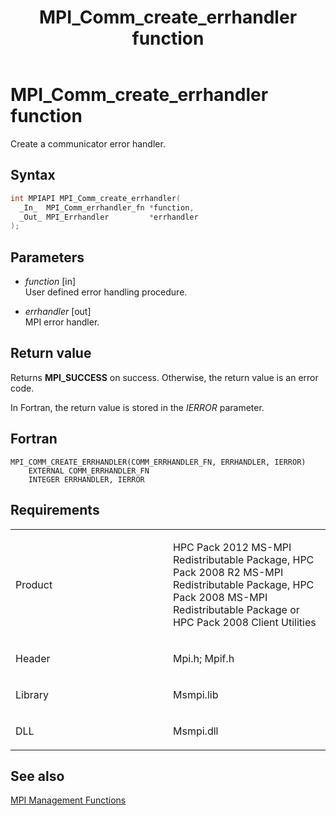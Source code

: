 ﻿---
title: MPI_Comm_create_errhandler function
TOCTitle: MPI_Comm_create_errhandler function
ms:assetid: 43a8f33f-1b5c-451f-8d6d-1852b73703d1
ms:mtpsurl: https://msdn.microsoft.com/en-us/library/Dn473262(v=VS.85)
ms:contentKeyID: 59360808
ms.date: 03/28/2018
mtps_version: v=VS.85
f1_keywords:
- MPI_COMM_CREATE_ERRHANDLER
- mpif/MPI_Comm_create_errhandler
- mpi/MPI_COMM_CREATE_ERRHANDLER
dev_langs:
- C++
- C
---

# MPI\_Comm\_create\_errhandler function

Create a communicator error handler.

## Syntax

``` c++
int MPIAPI MPI_Comm_create_errhandler(
  _In_  MPI_Comm_errhandler_fn *function,
  _Out_ MPI_Errhandler         *errhandler
);
```

## Parameters

  - *function* \[in\]  
    User defined error handling procedure.

  - *errhandler* \[out\]  
    MPI error handler.

## Return value

Returns **MPI\_SUCCESS** on success. Otherwise, the return value is an error code.

In Fortran, the return value is stored in the *IERROR* parameter.

## Fortran

    MPI_COMM_CREATE_ERRHANDLER(COMM_ERRHANDLER_FN, ERRHANDLER, IERROR)
        EXTERNAL COMM_ERRHANDLER_FN
        INTEGER ERRHANDLER, IERROR

## Requirements

<table>
<colgroup>
<col style="width: 50%" />
<col style="width: 50%" />
</colgroup>
<tbody>
<tr class="odd">
<td><p>Product</p></td>
<td><p>HPC Pack 2012 MS-MPI Redistributable Package, HPC Pack 2008 R2 MS-MPI Redistributable Package, HPC Pack 2008 MS-MPI Redistributable Package or HPC Pack 2008 Client Utilities</p></td>
</tr>
<tr class="even">
<td><p>Header</p></td>
<td>Mpi.h;
Mpif.h</td>
</tr>
<tr class="odd">
<td><p>Library</p></td>
<td>Msmpi.lib</td>
</tr>
<tr class="even">
<td><p>DLL</p></td>
<td>Msmpi.dll</td>
</tr>
</tbody>
</table>


## See also

[MPI Management Functions](mpi-management-functions.md)

